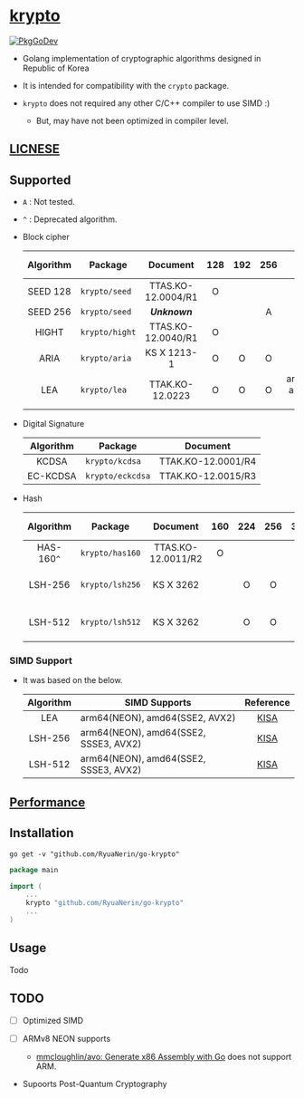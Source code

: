 # [krypto](https://pkg.go.dev/github.com/RyuaNerin/go-krypto)

[![PkgGoDev](https://pkg.go.dev/badge/github.com/RyuaNerin/go-krypto)](https://pkg.go.dev/github.com/RyuaNerin/go-krypto)

- Golang implementation of cryptographic algorithms designed in Republic of Korea

- It is intended for compatibility with the `crypto` package.

- `krypto` does not required any other C/C++ compiler to use SIMD :\)

    - But, may have not been optimized in compiler level.

## [LICNESE](/LICENSE)

## Supported

- `A` : Not tested.
- `^` : Deprecated algorithm.

- Block cipher

    | Algorithm | Package        | Document           | 128 | 192 | 256 | SIMD Supports                    |
    |:---------:|----------------|:------------------:|:---:|:---:|:---:|:--------------------------------:|
    | SEED 128  | `krypto/seed`  | TTAS.KO-12.0004/R1 | O   |     |     |                                  |
    | SEED 256  | `krypto/seed`  | ***Unknown***      |     |     | A   |                                  |
    | HIGHT     | `krypto/hight` | TTAS.KO-12.0040/R1 | O   |     |     |                                  |
    | ARIA      | `krypto/aria`  | KS X 1213-1        | O   | O   | O   |                                  |
    | LEA       | `krypto/lea`   | TTAK.KO-12.0223    | O   | O   | O   | arm64(NEON), amd64(SSE2, AVX2),  |

- Digital Signature

    | Algorithm | Package          | Document           |
    |:---------:|------------------|:------------------:|
    | KCDSA     | `krypto/kcdsa`   | TTAK.KO-12.0001/R4 |
    | EC-KCDSA  | `krypto/eckcdsa` | TTAK.KO-12.0015/R3 |

- Hash

    | Algorithm  | Package         | Document           | 160 | 224 | 256 | 384 | 512 | SIMD Supports                         |
    |:----------:|-----------------|:------------------:|:---:|:---:|:---:|:---:|:---:|:-------------------------------------:|
    | HAS-160`^` | `krypto/has160` | TTAS.KO-12.0011/R2 | O   |     |     |     |     |                                       |
    | LSH-256    | `krypto/lsh256` | KS X 3262          |     | O   | O   |     |     | arm64(NEON), amd64(SSE2, SSSE3, AVX2) |
    | LSH-512    | `krypto/lsh512` | KS X 3262          |     | O   | O   | O   | O   | arm64(NEON), amd64(SSE2, SSSE3, AVX2) |

### SIMD Support

- It was based on the below.

    | Algorithm | SIMD Supports                         | Reference                                                   |
    |:---------:|---------------------------------------|:-----------------------------------------------------------:|
    | LEA       | arm64(NEON), amd64(SSE2, AVX2)        | [KISA](https://seed.kisa.or.kr/kisa/Board/20/detailView.do) |
    | LSH-256   | arm64(NEON), amd64(SSE2, SSSE3, AVX2) | [KISA](https://seed.kisa.or.kr/kisa/Board/22/detailView.do) |
    | LSH-512   | arm64(NEON), amd64(SSE2, SSSE3, AVX2) | [KISA](https://seed.kisa.or.kr/kisa/Board/22/detailView.do) |

## [Performance](/PERFORMANCE.md)

## Installation

```shell
go get -v "github.com/RyuaNerin/go-krypto"
```

```go
package main

import (
    ...
    krypto "github.com/RyuaNerin/go-krypto"
    ...
)
```

## Usage

Todo

## TODO

- [ ] Optimized SIMD

- [ ] ARMv8 NEON supports

    - [mmcloughlin/avo: Generate x86 Assembly with Go](https://github.com/mmcloughlin/avo) does not support ARM.

- Supoorts Post-Quantum Cryptography
